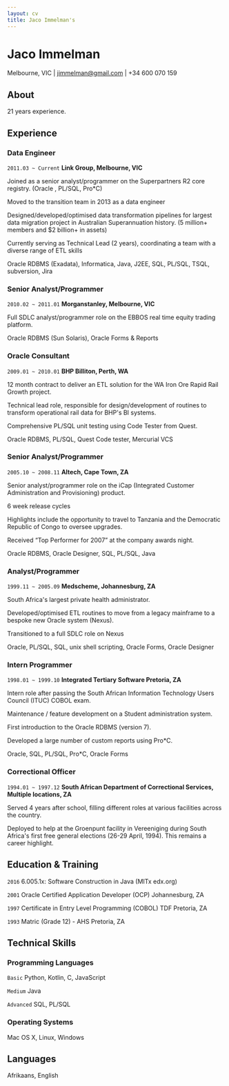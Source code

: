 ```yaml
---
layout: cv
title: Jaco Immelman's
---
```

# Jaco Immelman
<div id="webaddress"> Melbourne, VIC | 
<a target="_blank" href="mailto:jimmelman@gmail.com"><i class="fa fa-envelope-o fa-2x"></i> jimmelman@gmail.com</a> |  <i class="fa fa-mobile fa-2x"></i> +34 600 070 159 
</div>


## About 

21 years experience.

## Experience

### Data Engineer
`2011.03 ~ Current`
__Link Group, Melbourne, VIC__ 

Joined as a senior analyst/programmer on the Superpartners R2 core registry. (Oracle , PL/SQL, Pro*C)

Moved to the transition team in 2013 as a data engineer 

Designed/developed/optimised data transformation pipelines for largest data migration project in Australian Superannuation history. (5 million+ members and $2 billion+ in assets) 

Currently serving as Technical Lead (2 years), coordinating a team with a diverse range of ETL skills

Oracle RDBMS (Exadata), Informatica, Java, J2EE, SQL, PL/SQL, TSQL, subversion, Jira


### Senior Analyst/Programmer
`2010.02 ~ 2011.01`
__Morganstanley, Melbourne, VIC__ 

Full SDLC analyst/programmer role on the EBBOS real time equity trading platform.
 
Oracle RDBMS (Sun Solaris), Oracle Forms & Reports

### Oracle Consultant
`2009.01 ~ 2010.01`
__BHP Billiton, Perth, WA__ 

12 month contract to deliver an ETL solution for the WA Iron Ore Rapid Rail Growth project.
 
Technical lead role, responsible for design/development of routines to transform operational rail data for BHP's BI systems. 

Comprehensive PL/SQL unit testing using Code Tester from Quest.

Oracle RDBMS, PL/SQL, Quest Code tester, Mercurial VCS

### Senior Analyst/Programmer
`2005.10 ~ 2008.11`
__Altech, Cape Town, ZA__ 

Senior analyst/programmer role on the iCap (Integrated Customer Administration and Provisioning) product.

6 week release cycles
 
Highlights include the opportunity to travel to Tanzania and the Democratic Republic of Congo to oversee upgrades. 

Received “Top Performer for 2007” at the company awards night. 

Oracle RDBMS, Oracle Designer, SQL, PL/SQL, Java

### Analyst/Programmer
`1999.11 ~ 2005.09`
__Medscheme, Johannesburg, ZA__ 

South Africa's largest private health administrator. 

Developed/optimised ETL routines to move from a legacy mainframe to a bespoke new Oracle system (Nexus). 

Transitioned to a full SDLC role on Nexus 

Oracle, PL/SQL, SQL, unix shell scripting, Oracle Forms, Oracle Designer

### Intern Programmer
`1998.01 ~ 1999.10`
__Integrated Tertiary Software Pretoria, ZA__ 

Intern role after passing the South African Information Technology Users Council (ITUC) COBOL exam. 

Maintenance / feature development on a Student administration system. 

First introduction to the Oracle RDBMS (version 7). 

Developed a large number of custom reports using Pro*C. 

Oracle, SQL, PL/SQL, Pro*C, Oracle Forms

### Correctional Officer
`1994.01 ~ 1997.12`
__South African Department of Correctional Services, Multiple locations, ZA__ 

Served 4 years after school, filling different roles at various facilities across the country. 

Deployed to help at the Groenpunt facility in Vereeniging during South Africa's first free general elections (26-29 April, 1994). This remains a career highlight.



## Education & Training

`2016`
6.005.1x: Software Construction in Java (MITx edx.org)

`2001`
Oracle Certified Application Developer (OCP) Johannesburg, ZA

`1997`
Certificate in Entry Level Programming (COBOL) TDF Pretoria, ZA

`1993`
Matric (Grade 12) - AHS Pretoria, ZA

## Technical Skills

### Programming Languages

`Basic`
Python, Kotlin, C, JavaScript

`Medium`
Java

`Advanced`
SQL, PL/SQL

### Operating Systems

Mac OS X, Linux, Windows

## Languages

Afrikaans, English




<!-- ### Footer

Last updated: Mar 2019 -->


